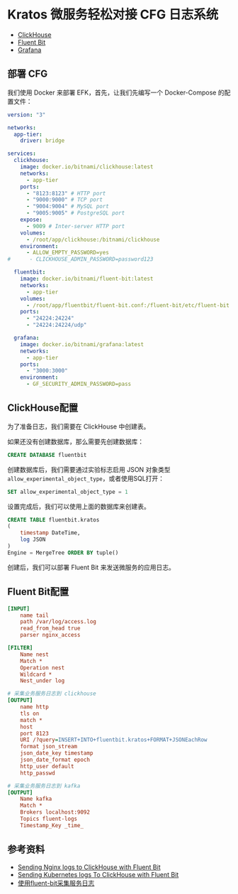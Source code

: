 # Kratos 微服务轻松对接 CFG 日志系统

- [ClickHouse](https://clickhouse.com/)
- [Fluent Bit](https://fluentbit.io/)
- [Grafana](https://grafana.com/)

## 部署 CFG

我们使用 Docker 来部署 EFK，首先，让我们先编写一个 Docker-Compose 的配置文件：

```yml
version: "3"

networks:
  app-tier:
    driver: bridge

services:
  clickhouse:
    image: docker.io/bitnami/clickhouse:latest
    networks:
      - app-tier
    ports:
      - "8123:8123" # HTTP port
      - "9000:9000" # TCP port
      - "9004:9004" # MySQL port
      - "9005:9005" # PostgreSQL port
    expose:
      - 9009 # Inter-server HTTP port
    volumes:
      - /root/app/clickhouse:/bitnami/clickhouse
    environment:
      - ALLOW_EMPTY_PASSWORD=yes
#      - CLICKHOUSE_ADMIN_PASSWORD=password123

  fluentbit:
    image: docker.io/bitnami/fluent-bit:latest
    networks:
      - app-tier
    volumes:
      - /root/app/fluentbit/fluent-bit.conf:/fluent-bit/etc/fluent-bit.conf
    ports:
      - "24224:24224"
      - "24224:24224/udp"

  grafana:
    image: docker.io/bitnami/grafana:latest
    networks:
      - app-tier
    ports:
      - "3000:3000"
    environment:
      - GF_SECURITY_ADMIN_PASSWORD=pass
```

## ClickHouse配置

为了准备日志，我们需要在 ClickHouse 中创建表。

如果还没有创建数据库，那么需要先创建数据库：

```sql
CREATE DATABASE fluentbit
```

创建数据库后，我们需要通过实验标志启用 JSON 对象类型`allow_experimental_object_type`，或者使用SQL打开：

```sql
SET allow_experimental_object_type = 1
```

设置完成后，我们可以使用上面的数据库来创建表。

```sql
CREATE TABLE fluentbit.kratos
(
    timestamp DateTime,
    log JSON
)
Engine = MergeTree ORDER BY tuple()
```

创建后，我们可以部署 Fluent Bit 来发送微服务的应用日志。

## Fluent Bit配置

```ini
[INPUT]
    name tail
    path /var/log/access.log
    read_from_head true
    parser nginx_access

[FILTER]
    Name nest
    Match *
    Operation nest
    Wildcard *
    Nest_under log 

# 采集业务服务日志到 clickhouse
[OUTPUT]
    name http
    tls on
    match *
    host 
    port 8123
    URI /?query=INSERT+INTO+fluentbit.kratos+FORMAT+JSONEachRow
    format json_stream
    json_date_key timestamp
    json_date_format epoch
    http_user default
    http_passwd 

# 采集业务服务日志到 kafka
[OUTPUT]
    Name kafka
    Match *
    Brokers localhost:9092
    Topics fluent-logs
    Timestamp_Key _time_
```

## 参考资料

- [Sending Nginx logs to ClickHouse with Fluent Bit](https://clickhouse.com/blog/nginx-logs-to-clickhouse-fluent-bit)
- [Sending Kubernetes logs To ClickHouse with Fluent Bit](https://clickhouse.com/blog/kubernetes-logs-to-clickhouse-fluent-bit)
- [使用fluent-bit采集服务日志](https://juejin.cn/post/7278984693008564284)

